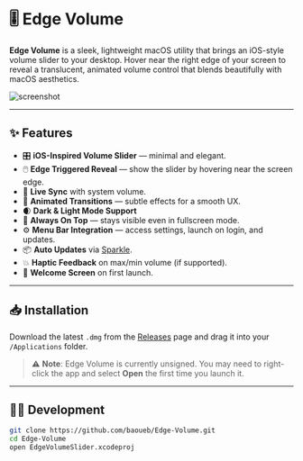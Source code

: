 # 🎚️ Edge Volume

**Edge Volume** is a sleek, lightweight macOS utility that brings an iOS-style volume slider to your desktop. Hover near the right edge of your screen to reveal a translucent, animated volume control that blends beautifully with macOS aesthetics.

![screenshot]((https://i.postimg.cc/ZRTV0znH/Product-Preview.png))

---

## ✨ Features

- 🎛️ **iOS-Inspired Volume Slider** — minimal and elegant.
- 🖱️ **Edge Triggered Reveal** — show the slider by hovering near the screen edge.
- 🔄 **Live Sync** with system volume.
- 💬 **Animated Transitions** — subtle effects for a smooth UX.
- 🌒 **Dark & Light Mode Support**
- 🌟 **Always On Top** — stays visible even in fullscreen mode.
- ⚙️ **Menu Bar Integration** — access settings, launch on login, and updates.
- 📦 **Auto Updates** via [Sparkle](https://sparkle-project.org/).
- 💥 **Haptic Feedback** on max/min volume (if supported).
- 📃 **Welcome Screen** on first launch.

---

## 📥 Installation

Download the latest `.dmg` from the [Releases](https://github.com/baoueb/Edge-Volume/releases) page and drag it into your `/Applications` folder.

> ⚠️ **Note**: Edge Volume is currently unsigned. You may need to right-click the app and select **Open** the first time you launch it.

---

## 🧑‍💻 Development

```bash
git clone https://github.com/baoueb/Edge-Volume.git
cd Edge-Volume
open EdgeVolumeSlider.xcodeproj
